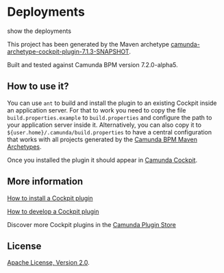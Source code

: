 Deployments
=========================

show the deployments

This project has been generated by the Maven archetype
[camunda-archetype-cockpit-plugin-7.1.3-SNAPSHOT](http://docs.camunda.org/latest/guides/user-guide/#process-applications-maven-project-templates-archetypes).

Built and tested against Camunda BPM version 7.2.0-alpha5.


How to use it?
--------------

You can use `ant` to build and install the plugin to an existing Cockpit
inside an application server.
For that to work you need to copy the file `build.properties.example` to `build.properties`
and configure the path to your application server inside it.
Alternatively, you can also copy it to `${user.home}/.camunda/build.properties`
to have a central configuration that works with all projects generated by the
[Camunda BPM Maven Archetypes](http://docs.camunda.org/latest/guides/user-guide/#process-applications-maven-project-templates-archetypes).

Once you installed the plugin it should appear in
[Camunda Cockpit](http://docs.camunda.org/latest/guides/user-guide/#cockpit).


More information
----------------

[How to install a Cockpit plugin](http://docs.camunda.org/latest/real-life/how-to/#cockpit-how-to-develop-a-cockpit-plugin-integration-into-cockpit)

[How to develop a Cockpit plugin](http://docs.camunda.org/latest/real-life/how-to/#cockpit-how-to-develop-a-cockpit-plugin)

Discover more Cockpit plugins in the
[Camunda Plugin Store](http://camunda.org/plugins/)


License
-------

[Apache License, Version 2.0](http://www.apache.org/licenses/LICENSE-2.0).
